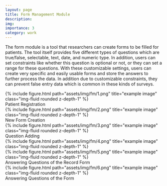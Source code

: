 ```yaml
---
layout: page
title: Form Management Module
description:
img:
importance: 3
category: work
---
```


The form module is a tool that researchers can create forms to be filled for patients. The tool itself provides five different types of questions which are true/false, selectable, text, date, and numeric type. In addition, users can set constraints like whether this question is optional or not, or they can set a range for these questions. With these customizable settings, users can create very specific and easily usable forms and store the answers to further process the data. In addition due to customizable constraints, they can prevent false entry data which is common in these kinds of surveys.
<div class="row">
    <div class="col-sm mt-3 mt-md-0">
        {% include figure.html path="assets/img/fm/1.png" title="example image" class="img-fluid rounded z-depth-1" %}
    </div>
</div>
<div class="caption">
    Patient Registration
</div>

<div class="row">
    <div class="col-sm mt-3 mt-md-0">
        {% include figure.html path="assets/img/fm/2.png" title="example image" class="img-fluid rounded z-depth-1" %}
    </div>
</div>
<div class="caption">
    New Form Creation
</div>

<div class="row">
    <div class="col-sm mt-3 mt-md-0">
        {% include figure.html path="assets/img/fm/3.png" title="example image" class="img-fluid rounded z-depth-1" %}
    </div>
</div>
<div class="caption">
    Question Adding
</div>

<div class="row">
    <div class="col-sm mt-3 mt-md-0">
        {% include figure.html path="assets/img/fm/4.png" title="example image" class="img-fluid rounded z-depth-1" %}
    </div>
</div>
<div class="caption">
    
</div>

<div class="row">
    <div class="col-sm mt-3 mt-md-0">
        {% include figure.html path="assets/img/fm/5.png" title="example image" class="img-fluid rounded z-depth-1" %}
    </div>
</div>
<div class="caption">
    Answering Questions of the Record Form
</div>

<div class="row">
    <div class="col-sm mt-3 mt-md-0">
        {% include figure.html path="assets/img/fm/6.png" title="example image" class="img-fluid rounded z-depth-1" %}
    </div>
</div>
<div class="caption">
    Answering Questions of the Form
</div>